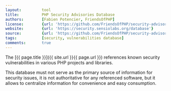 ```yaml
---
layout:         tool
title:          PHP Security Advisories Database
authors:        [Fabien Potencier, FriendsOfPHP]
license:        {url: 'https://github.com/FriendsOfPHP/security-advisories/blob/master/LICENSE', label: 'The Unlicense'}
website:        {url: 'https://security.sensiolabs.org/database'}
source:         {url: 'https://github.com/FriendsOfPHP/security-advisories'}
tags:           [security, vulnerabilities database] 
comments:       true
---
```


The [{{ page.title }}]({{ site.url }}{{ page.url }}) references known security vulnerabilities in various PHP projects and libraries.
 
<!--more--> 

This database must not serve as the primary source of information for security issues,
it is not authoritative for any referenced software,
but it allows to centralize information for convenience and easy consumption.
